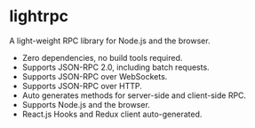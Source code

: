 # lightrpc

A light-weight RPC library for Node.js and the browser.

- Zero dependencies, no build tools required.
- Supports JSON-RPC 2.0, including batch requests.
- Supports JSON-RPC over WebSockets.
- Supports JSON-RPC over HTTP.
- Auto generates methods for server-side and client-side RPC.
- Supports Node.js and the browser.
- React.js Hooks and Redux client auto-generated.
